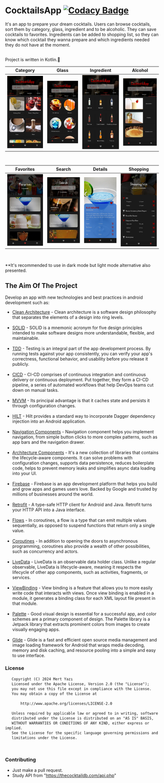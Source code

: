 # CocktailsApp [![Codacy Badge](https://app.codacy.com/project/badge/Grade/82842456aa0542ecb3081ee7a4daf5fb)](https://app.codacy.com/gh/MertYazi/CocktailsApp/dashboard?utm_source=gh&utm_medium=referral&utm_content=&utm_campaign=Badge_grade)

It's an app to prepare your dream cocktails. Users can browse cocktails, sort them by category, glass, ingredient and to be alcoholic. They can save cocktails to favorites. Ingredients can be added to shopping list, so they can know which cocktail they wanna prepare and which ingredients needed they do not have at the moment.<br>
&nbsp;<br>

Project is written in Kotlin.💯
&nbsp;<br>

| Category | Glass | Ingredient | Alcohol |
|------|------|------|------|
| <img src="screenshots/category_dark_portrait.jpg" alt="" width="205"> | <img src="screenshots/glass_dark_portrait.jpg" alt="" width="205"> | <img src="screenshots/ingredient_dark_portrait.jpg" alt="" width="205"> | <img src="screenshots/alcohol_dark_portrait.jpg" alt="" width="205"> |
&nbsp;<br>

| Favorites | Search | Details | Shopping |
|------|------|------|------|
| <img src="screenshots/favorites_dark_portrait.jpg" alt="" width="205"> | <img src="screenshots/search_dark_portrait.jpg" alt="" width="205"> | <img src="screenshots/details_dark_portrait.jpg" alt="" width="205">   | <img src="screenshots/shopping_list_dark_portrait.jpg" alt="" width="205"> |
&nbsp;<br>

**It's recommended to use in dark mode but light mode alternative also presented.
&nbsp;<br>

## The Aim Of The Project
Develop an app with new technologies and best practices in android development such as:
- [Clean Architecture](https://medium.com/android-dev-hacks/detailed-guide-on-android-clean-architecture-9eab262a9011)  - Clean architecture is a software design philosophy that separates the elements of a design into ring levels.<br>&nbsp;<br>
- [SOLID](https://medium.com/the-android-caf%C3%A9/solid-principles-the-kotlin-way-ff717c0d60da)  - SOLID is a mnemonic acronym for five design principles intended to make software designs more understandable, flexible, and maintainable.<br>&nbsp;<br>
- [TDD](https://developer.android.com/training/testing/fundamentals)  - Testing is an integral part of the app development process. By running tests against your app consistently, you can verify your app's correctness, functional behavior, and usability before you release it publicly.<br>&nbsp;<br>
- [CICD](https://resources.github.com/ci-cd/)  - CI-CD comprises of continuous integration and continuous delivery or continuous deployment. Put together, they form a CI-CD pipeline, a series of automated workflows that help DevOps teams cut down on manual tasks.<br>&nbsp;<br>
- [MVVM](https://developer.android.com/topic/libraries/architecture/viewmodel)  - Its principal advantage is that it caches state and persists it through configuration changes.<br>&nbsp;<br>
- [HILT](https://dagger.dev/hilt)  - Hilt provides a standard way to incorporate Dagger dependency injection into an Android application.<br>&nbsp;<br>
- [Navigation Components](https://developer.android.com/guide/navigation/navigation-getting-started)  - Navigation component helps you implement navigation, from simple button clicks to more complex patterns, such as app bars and the navigation drawer.<br>&nbsp;<br>
- [Architecture Components](https://developer.android.com/topic/libraries/architecture)  - It's a new collection of libraries that contains the lifecycle-aware components. It can solve problems with configuration changes, supports data persistence, reduces boilerplate code, helps to prevent memory leaks and simplifies async data loading into your UI.<br>&nbsp;<br>
- [Firebase](https://firebase.google.com/)  - Firebase is an app development platform that helps you build and grow apps and games users love. Backed by Google and trusted by millions of businesses around the world.<br>&nbsp;<br>
- [Retrofit](https://square.github.io/retrofit/)  - A type-safe HTTP client for Android and Java. Retrofit turns your HTTP API into a Java interface.<br>&nbsp;<br>
- [Flows](https://developer.android.com/kotlin/flow)  - In coroutines, a flow is a type that can emit multiple values sequentially, as opposed to suspend functions that return only a single value.<br>&nbsp;<br>
- [Coroutines](https://kotlinlang.org/docs/reference/coroutines-overview.html)  - In addition to opening the doors to asynchronous programming, coroutines also provide a wealth of other possibilities, such as concurrency and actors.<br>&nbsp;<br>
- [LiveData](https://developer.android.com/topic/libraries/architecture/livedata)  - LiveData is an observable data holder class. Unlike a regular observable, LiveData is lifecycle-aware, meaning it respects the lifecycle of other app components, such as activities, fragments, or services.<br>&nbsp;<br>
- [ViewBinding](https://developer.android.com/topic/libraries/view-binding)  - View binding is a feature that allows you to more easily write code that interacts with views. Once view binding is enabled in a module, it generates a binding class for each XML layout file present in that module.<br>&nbsp;<br>
- [Palette](https://developer.android.com/develop/ui/views/graphics/palette-colors)  - Good visual design is essential for a successful app, and color schemes are a primary component of design. The Palette library is a Jetpack library that extracts prominent colors from images to create visually engaging apps.<br>&nbsp;<br>
- [Glide](https://github.com/bumptech/glide)  - Glide is a fast and efficient open source media management and image loading framework for Android that wraps media decoding, memory and disk caching, and resource pooling into a simple and easy to use interface.
&nbsp;<br>

### License
```
   Copyright (C) 2024 Mert Yazı
   Licensed under the Apache License, Version 2.0 (the "License");
   you may not use this file except in compliance with the License.
   You may obtain a copy of the License at

       http://www.apache.org/licenses/LICENSE-2.0

   Unless required by applicable law or agreed to in writing, software
   distributed under the License is distributed on an "AS IS" BASIS,
   WITHOUT WARRANTIES OR CONDITIONS OF ANY KIND, either express or implied.
   See the License for the specific language governing permissions and
   limitations under the License.
```
&nbsp;<br>

### Contributing
- Just make a pull request.
- Study API from "https://thecocktaildb.com/api.php"
